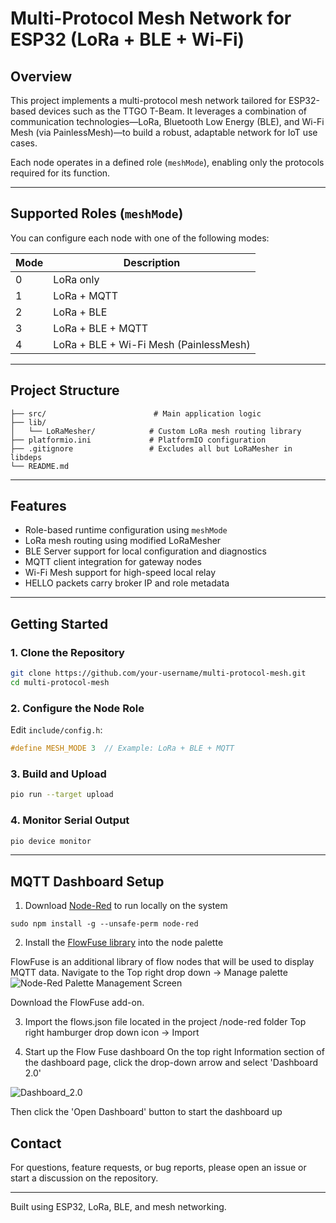 # Multi-Protocol Mesh Network for ESP32 (LoRa + BLE + Wi-Fi)

## Overview
This project implements a multi-protocol mesh network tailored for ESP32-based devices such as the TTGO T-Beam. It leverages a combination of communication technologies—LoRa, Bluetooth Low Energy (BLE), and Wi-Fi Mesh (via PainlessMesh)—to build a robust, adaptable network for IoT use cases.

Each node operates in a defined role (`meshMode`), enabling only the protocols required for its function.

---

## Supported Roles (`meshMode`)
You can configure each node with one of the following modes:

| Mode | Description                      |
|------|----------------------------------|
| 0    | LoRa only                        |
| 1    | LoRa + MQTT                      |
| 2    | LoRa + BLE                       |
| 3    | LoRa + BLE + MQTT               |
| 4    | LoRa + BLE + Wi-Fi Mesh (PainlessMesh) |

---

## Project Structure
```
├── src/                        # Main application logic
├── lib/
│   └── LoRaMesher/            # Custom LoRa mesh routing library
├── platformio.ini             # PlatformIO configuration
├── .gitignore                 # Excludes all but LoRaMesher in libdeps
└── README.md
```

---

## Features
- Role-based runtime configuration using `meshMode`
- LoRa mesh routing using modified LoRaMesher
- BLE Server support for local configuration and diagnostics
- MQTT client integration for gateway nodes
- Wi-Fi Mesh support for high-speed local relay
- HELLO packets carry broker IP and role metadata

---

## Getting Started

### 1. Clone the Repository
```bash
git clone https://github.com/your-username/multi-protocol-mesh.git
cd multi-protocol-mesh
```

### 2. Configure the Node Role
Edit `include/config.h`:
```cpp
#define MESH_MODE 3  // Example: LoRa + BLE + MQTT
```

### 3. Build and Upload
```bash
pio run --target upload
```

### 4. Monitor Serial Output
```bash
pio device monitor
```

---

## MQTT Dashboard Setup
1. Download [Node-Red](https://nodered.org/docs/getting-started/local) to run locally on the system
```
sudo npm install -g --unsafe-perm node-red
```
2. Install the [FlowFuse library](https://flows.nodered.org/node/@flowfuse/node-red-dashboard) into the node palette

FlowFuse is an additional library of flow nodes that will be used to display MQTT data.
Navigate to the Top right drop down -> Manage palette
![Node-Red Palette Management Screen](https://github.com/user-attachments/assets/0c51c030-6974-4023-92a2-7f987d329ae5)

Download the FlowFuse add-on.

3. Import the flows.json file located in the project /node-red folder
Top right hamburger drop down icon -> Import

4. Start up the Flow Fuse dashboard
On the top right Information section of the dashboard page, click the drop-down arrow and select 'Dashboard 2.0'

![Dashboard_2.0](https://github.com/user-attachments/assets/a4ac198b-86ff-4767-b009-a2969d4aa2f2)

Then click the 'Open Dashboard' button to start the dashboard up

## Contact
For questions, feature requests, or bug reports, please open an issue or start a discussion on the repository.

---

Built using ESP32, LoRa, BLE, and mesh networking.
